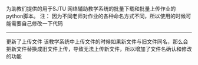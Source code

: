 为助教们提供的用于SJTU 网络辅助教学系统的批量下载和批量上传作业的python脚本。
注：
因为不同老师对作业的各种命名方式不同，所以使用的时候可能需要自己修改一下代码


---
更新了上传文件
该教学系统中上传文件的时候如果新文件与旧文件同名，那么会把新文件替换成旧文件上传，导致无法上传新文件，所以增加了文件名确认和修改的功能
